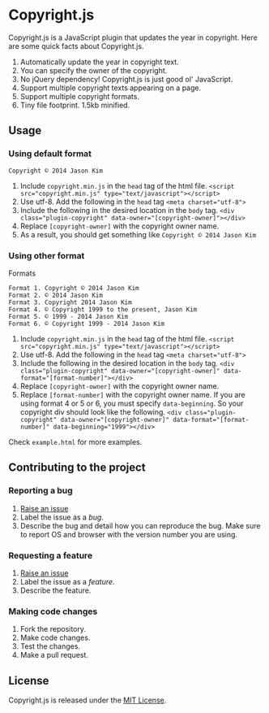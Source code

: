 # Copyright.js

Copyright.js is a JavaScript plugin that updates the year in copyright. Here are some quick facts about Copyright.js.

1. Automatically update the year in copyright text.
2. You can specify the owner of the copyright.
3. No jQuery dependency! Copyright.js is just good ol' JavaScript.
4. Support multiple copyright texts appearing on a page.
5. Support multiple copyright formats.
6. Tiny file footprint. 1.5kb minified.

## Usage

### Using default format

`Copyright © 2014 Jason Kim`

1. Include `copyright.min.js` in the `head` tag of the html file.
    `<script src="copyright.min.js" type="text/javascript"></script>`
2. Use utf-8. Add the following in the `head` tag
    `<meta charset="utf-8">`
3. Include the following in the desired location in the `body` tag.
    `<div class="plugin-copyright" data-owner="[copyright-owner]"></div>`
4. Replace `[copyright-owner]` with the copyright owner name.
5. As a result, you should get something like
    `Copyright © 2014 Jason Kim`

### Using other format

Formats

    Format 1. Copyright © 2014 Jason Kim
    Format 2. © 2014 Jason Kim
    Format 3. Copyright 2014 Jason Kim
    Format 4. © Copyright 1999 to the present, Jason Kim
    Format 5. © 1999 - 2014 Jason Kim
    Format 6. © Copyright 1999 - 2014 Jason Kim

1. Include `copyright.min.js` in the `head` tag of the html file.
    `<script src="copyright.min.js" type="text/javascript"></script>`
2. Use utf-8. Add the following in the `head` tag
    `<meta charset="utf-8">`
3. Include the following in the desired location in the `body` tag.
    `<div class="plugin-copyright" data-owner="[copyright-owner]" data-format="[format-number]"></div>`
4. Replace `[copyright-owner]` with the copyright owner name.
5. Replace `[format-number]` with the copyright owner name.
    If you are using format 4 or 5 or 6, you must specify `data-beginning`. So your copyright div should look like the following.
    `<div class="plugin-copyright" data-owner="[copyright-owner]" data-format="[format-number]" data-beginning="1999"></div>`

Check `example.html` for more examples.

## Contributing to the project

### Reporting a bug

1. [Raise an issue](https://github.com/serv/copyright.js/issues/new)
2. Label the issue as a *bug*.
3. Describe the bug and detail how you can reproduce the bug. Make sure to report OS and browser with the version number you are using.

### Requesting a feature

1. [Raise an issue](https://github.com/serv/copyright.js/issues/new)
2. Label the issue as a *feature*.
3. Describe the feature.

### Making code changes

1. Fork the repository.
2. Make code changes.
3. Test the changes.
4. Make a pull request.

## License

Copyright.js is released under the [MIT License](http://www.opensource.org/licenses/MIT).